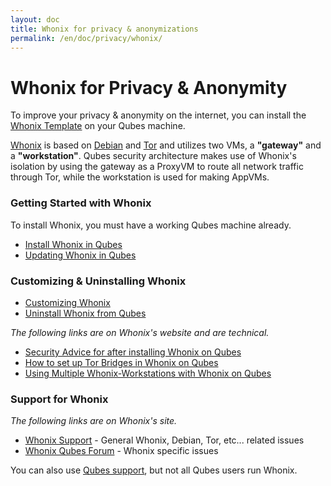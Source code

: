 ```yaml
---
layout: doc
title: Whonix for privacy & anonymizations
permalink: /en/doc/privacy/whonix/
---
```


Whonix for Privacy & Anonymity
==============================

To improve your privacy & anonymity on the internet, you can install the [Whonix Template](/en/doc/templates/whonix/) on your Qubes machine.

[Whonix](https://www.whonix.org) is based on [Debian](https://www.debian.org) and [Tor](https://www.torproject.org) and utilizes two VMs, a **"gateway"** and a **"workstation"**. Qubes security architecture makes use of Whonix's isolation by using the gateway as a ProxyVM to route all network traffic through Tor, while the workstation is used for making AppVMs.

### Getting Started with Whonix

To install Whonix, you must have a working Qubes machine already.

*  [Install Whonix in Qubes](/en/doc/privacy/install-whonix/)
*  [Updating Whonix in Qubes](/en/doc/privacy/updating-whonix/)

### Customizing & Uninstalling Whonix

*  [Customizing Whonix](/en/doc/privacy/customizing-whonix/)
*  [Uninstall Whonix from Qubes](/en/doc/privacy/uninstall-whonix/)

*The following links are on Whonix's website and are technical.*

*  [Security Advice for after installing Whonix on Qubes](https://www.whonix.org/wiki/Post_Install_Advice)
*  [How to set up Tor Bridges in Whonix on Qubes](https://www.whonix.org/wiki/Bridges#How_to_use_bridges_in_Whonix)
*  [Using Multiple Whonix-Workstations with Whonix on Qubes](https://www.whonix.org/wiki/Multiple_Whonix-Workstations#Qubes-Whonix)

### Support for Whonix

*The following links are on Whonix's site.*

*  [Whonix Support](https://www.whonix.org/wiki/Support) - General Whonix, Debian, Tor, etc... related issues
*  [Whonix Qubes Forum](https://www.whonix.org/forum/Qubes) - Whonix specific issues

You can also use [Qubes support](/en/help/), but not all Qubes users run Whonix.
